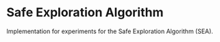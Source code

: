 # Safe Exploration Algorithm

Implementation for experiments for the Safe Exploration Algorithm (SEA).

